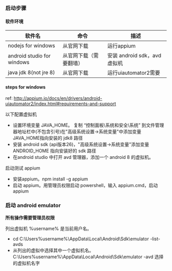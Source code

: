 ### 启动步骤 

#### 软件环境
软件名 | 命令 | 描述 
--- | --- |---
nodejs for windows| 从官网下载|运行appium
android studio for windows | 从官网下载（需要翻墙） | 安装 android sdk，avd 虚拟机
java jdk 8(not jre 8) | 从官网下载 | 运行uiautomator2需要

#### steps for windows
ref: http://appium.io/docs/en/drivers/android-uiautomator2/index.html#requirements-and-support

以下配置虚拟机
- 设置环境变量 JAVA_HOME。 复制 “控制面板\系统和安全\系统” 到文件管理器地址栏中(不包含引号)在"高级系统设置->系统变量"中添加变量JAVA_HOME指向安装的 jdk8 路径
- 安装 android sdk (api版本26)，"高级系统设置->系统变量"添加变量 ANDROID_HOME 指向安装好的 sdk 路径
- 在android studio 中打开 avd 管理器，添加一个 android 8 的虚拟机。

启动测试 appium
- 安装appium。npm install -g appium
- 启动 appium。用管理员权限启动 powershell，输入 appium.cmd，启动appium

### 启动 android emulator

**所有操作需要管理员权限**

列出虚拟机 %username% 是当前用户名。
- cd C:\Users\%username%\AppData\Local\Android\Sdk\emulator -list-avds
- 从列出的虚拟中选择其中一个虚拟机名。C:\Users\%username%\AppData\Local\Android\Sdk\emulator -avd 选择的虚拟机名字